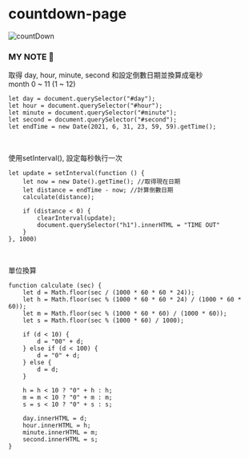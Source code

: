 # countdown-page

![countDown](https://media.giphy.com/media/Iw2HqB8UV9oSfaZFwa/giphy.gif)

### MY NOTE 📃

取得 day, hour, minute, second 和設定倒數日期並換算成毫秒<br>
month 0 ~ 11 (1 ~ 12)
```
let day = document.querySelector("#day");
let hour = document.querySelector("#hour");
let minute = document.querySelector("#minute");
let second = document.querySelector("#second");
let endTime = new Date(2021, 6, 31, 23, 59, 59).getTime();
```
<br>

使用setInterval(), 設定每秒執行一次
```
let update = setInterval(function () {
    let now = new Date().getTime(); //取得現在日期
    let distance = endTime - now; //計算倒數日期
    calculate(distance);

    if (distance < 0) {
        clearInterval(update);
        document.querySelector("h1").innerHTML = "TIME OUT"
    }
}, 1000)
```
<br>

單位換算
```
function calculate (sec) {
    let d = Math.floor(sec / (1000 * 60 * 60 * 24));
    let h = Math.floor(sec % (1000 * 60 * 60 * 24) / (1000 * 60 * 60));
    let m = Math.floor(sec % (1000 * 60 * 60) / (1000 * 60));
    let s = Math.floor(sec % (1000 * 60) / 1000);

    if (d < 10) {
        d = "00" + d;
    } else if (d < 100) {
        d = "0" + d;
    } else {
        d = d;
    }

    h = h < 10 ? "0" + h : h;
    m = m < 10 ? "0" + m : m;
    s = s < 10 ? "0" + s : s;

    day.innerHTML = d;
    hour.innerHTML = h;
    minute.innerHTML = m;
    second.innerHTML = s;
}
```
